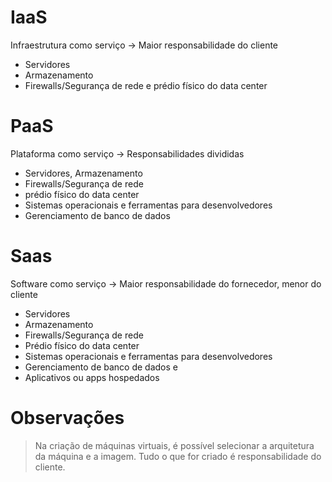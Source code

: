 # IaaS
Infraestrutura como serviço -> Maior responsabilidade do cliente
- Servidores
- Armazenamento
- Firewalls/Segurança de rede e prédio físico do data center
# PaaS
Plataforma como serviço -> Responsabilidades divididas
- Servidores, Armazenamento 
- Firewalls/Segurança de rede
- prédio físico do data center
- Sistemas operacionais e ferramentas para desenvolvedores
- Gerenciamento de banco de dados
# Saas
Software como serviço -> Maior responsabilidade do fornecedor, menor do cliente
- Servidores
- Armazenamento
- Firewalls/Segurança de rede
- Prédio físico do data center
- Sistemas operacionais  e ferramentas para desenvolvedores
- Gerenciamento de banco de dados e 
- Aplicativos ou apps hospedados


# Observações
> Na criação de máquinas virtuais, é possível selecionar a arquitetura da máquina e a imagem. Tudo o que for criado é responsabilidade do cliente.